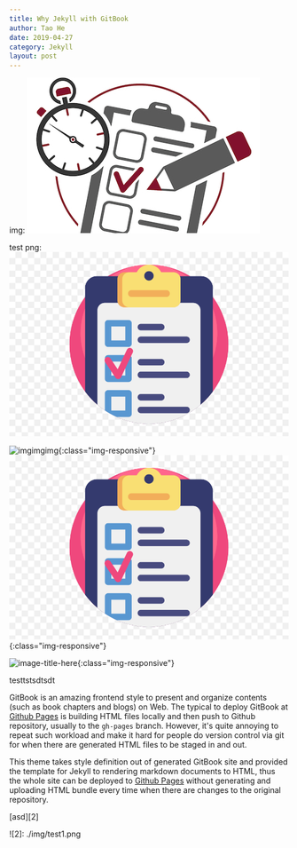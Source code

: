 ```yaml
---
title: Why Jekyll with GitBook
author: Tao He
date: 2019-04-27
category: Jekyll
layout: post
---
```



img:
![test](./img/test.jpg)

test png:
![test1](./img/test1.png)

![imgimgimg](/img/test1.png){:class="img-responsive"}
![imgimgimg222222222222222](img/test1.png){:class="img-responsive"}

![image-title-here](/img/test1.png){:class="img-responsive"}


testtstsdtsdt

GitBook is an amazing frontend style to present and organize contents (such as book chapters
and blogs) on Web. The typical to deploy GitBook at [Github Pages][1]
is building HTML files locally and then push to Github repository, usually to the `gh-pages`
branch. However, it's quite annoying to repeat such workload and make it hard for people do
version control via git for when there are generated HTML files to be staged in and out.

This theme takes style definition out of generated GitBook site and provided the template
for Jekyll to rendering markdown documents to HTML, thus the whole site can be deployed
to [Github Pages][1] without generating and uploading HTML bundle every time when there are
changes to the original repository.

 [asd][2]
 
 
[1]: https://pages.github.com
![2]: ./img/test1.png

